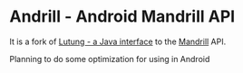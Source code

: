 Andrill - Android Mandrill API
======

It is a fork of [Lutung - a Java interface](https://github.com/rschreijer/lutung) to the [Mandrill](http://www.mandrill.com/) API. 

Planning to do some optimization for using in Android
